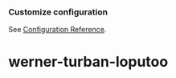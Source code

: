 ### Customize configuration
See [Configuration Reference](https://cli.vuejs.org/config/).
# werner-turban-loputoo

